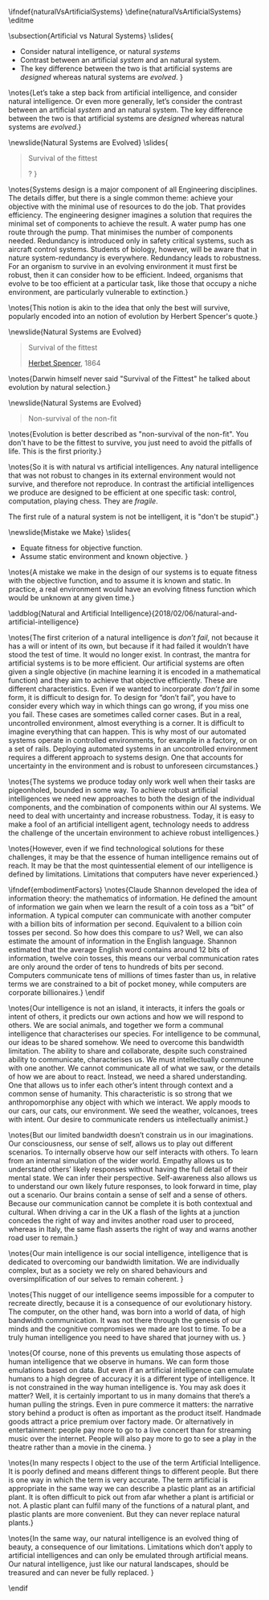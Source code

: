 \ifndef{naturalVsArtificialSystems}
\define{naturalVsArtificialSystems}
\editme

\subsection{Artificial vs Natural Systems}
\slides{
* Consider natural intelligence, or natural *systems*
* Contrast between an artificial *system* and an natural system.
* The key difference between the two is that artificial systems are *designed* whereas natural systems are *evolved*.
}

\notes{Let’s take a step back from artificial intelligence, and consider natural intelligence. Or even more generally, let’s consider the contrast between an artificial *system* and an natural system. The key difference between the two is that artificial systems are *designed* whereas natural systems are *evolved*.}


\newslide{Natural Systems are Evolved}
\slides{
> Survival of the fittest
> 
> ?
}

\notes{Systems design is a major component of all Engineering disciplines. The details differ, but there is a single common theme: achieve your objective with the minimal use of resources to do the job. That provides efficiency. The engineering designer imagines a solution that requires the minimal set of components to achieve the result. A water pump has one route through the pump. That minimises the number of components needed. Redundancy is introduced only in safety critical systems, such as aircraft control systems. Students of biology, however, will be aware that in nature system-redundancy is everywhere. Redundancy leads to robustness. For an organism to survive in an evolving environment it must first be robust, then it can consider how to be efficient. Indeed, organisms that evolve to be too efficient at a particular task, like those that occupy a niche environment, are particularly vulnerable to extinction.}

\notes{This notion is akin to the idea that only the best will survive, popularly encoded into an notion of evolution by Herbert Spencer's quote.}

\newslide{Natural Systems are Evolved}

> Survival of the fittest
>
> [Herbet Spencer](https://en.wikipedia.org/wiki/Herbert_Spencer), 1864

\notes{Darwin himself never said "Survival of the Fittest" he talked about evolution by natural selection.}


\newslide{Natural Systems are Evolved}

> Non-survival of the non-fit
> 
> 

\notes{Evolution is better described as "non-survival of the non-fit". You don't have to be the fittest to survive, you just need to avoid the pitfalls of life. This is the first priority.}

\notes{So it is with natural vs artificial intelligences. Any natural intelligence that was not robust to changes in its external environment would not survive, and therefore not reproduce. In contrast the artificial intelligences we produce are designed to be efficient at one specific task: control, computation, playing chess. They are *fragile*. 

The first rule of a natural system is not be intelligent, it is "don't be stupid".}

\newslide{Mistake we Make}
\slides{
* Equate fitness for objective function.
* Assume static environment and known objective. 
}

\notes{A mistake we make in the design of our systems is to equate fitness with the objective function, and to assume it is known and static. In practice, a real environment would have an evolving fitness function which would be unknown at any given time.}

\addblog{Natural and Artificial Intelligence}{2018/02/06/natural-and-artificial-intelligence}

\notes{The first criterion of a natural intelligence is *don’t fail*, not because it has a will or intent of its own, but because if it had failed it wouldn’t have stood the test of time. It would no longer exist. In contrast, the mantra for artificial systems is to be more efficient. Our artificial systems are often given a single objective (in machine learning it is encoded in a mathematical function) and they aim to achieve that objective efficiently. These are different characteristics. Even if we wanted to incorporate *don’t fail* in some form, it is difficult to design for. To design for “don’t fail”, you have to consider every which way in which things can go wrong, if you miss one you fail. These cases are sometimes called corner cases. But in a real, uncontrolled environment, almost everything is a corner. It is difficult to imagine everything that can happen. This is why most of our automated systems operate in controlled environments, for example in a factory, or on a set of rails. Deploying automated systems in an uncontrolled environment requires a different approach to systems design. One that accounts for uncertainty in the environment and is robust to unforeseen circumstances.}

\notes{The systems we produce today only work well when their tasks are pigeonholed, bounded in some way. To achieve robust artificial intelligences we need new approaches to both the design of the individual components, and the combination of components within our AI systems. We need to deal with uncertainty and increase robustness. Today, it is easy to make a fool of an artificial intelligent agent, technology needs to address the challenge of the uncertain environment to achieve robust intelligences.}

\notes{However, even if we find technological solutions for these challenges, it may be that the essence of human intelligence remains out of reach. It may be that the most quintessential element of our intelligence is defined by limitations. Limitations that computers have never experienced.}

\ifndef{embodimentFactors}
\notes{Claude Shannon developed the idea of information theory: the mathematics of information. He defined the amount of information we gain when we learn the result of a coin toss as a “bit” of information. A typical computer can communicate with another computer with a billion bits of information per second. Equivalent to a billion coin tosses per second. So how does this compare to us? Well, we can also estimate the amount of information in the English language. Shannon estimated that the average English word contains around 12 bits of information, twelve coin tosses, this means our verbal communication rates are only around the order of tens to hundreds of bits per second. Computers communicate tens of millions of times faster than us, in relative terms we are constrained to a bit of pocket money, while computers are corporate billionaires.}
\endif

\notes{Our intelligence is not an island, it interacts, it infers the goals or intent of others, it predicts our own actions and how we will respond to others. We are social animals, and together we form a communal intelligence that characterises our species. For intelligence to be communal, our ideas to be shared somehow. We need to overcome this bandwidth limitation. The ability to share and collaborate, despite such constrained ability to communicate, characterises us. We must intellectually commune with one another. We cannot communicate all of what we saw, or the details of how we are about to react. Instead, we need a shared understanding. One that allows us to infer each other’s intent through context and a common sense of humanity. This characteristic is so strong that we anthropomorphise any object with which we interact. We apply moods to our cars, our cats, our environment. We seed the weather, volcanoes, trees with intent. Our desire to communicate renders us intellectually animist.}
	
\notes{But our limited bandwidth doesn’t constrain us in our imaginations. Our consciousness, our sense of self, allows us to play out different scenarios. To internally observe how our self interacts with others. To learn from an internal simulation of the wider world. Empathy allows us to understand others’ likely responses without having the full detail of their mental state. We can infer their perspective. Self-awareness also allows us to understand our own likely future responses, to look forward in time, play out a scenario. Our brains contain a sense of self and a sense of others. Because our communication cannot be complete it is both contextual and cultural. When driving a car in the UK a flash of the lights at a junction concedes the right of way and invites another road user to proceed, whereas in Italy, the same flash asserts the right of way and warns another road user to remain.}

\notes{Our main intelligence is our social intelligence, intelligence that is dedicated to overcoming our bandwidth limitation. We are individually complex, but as a society we rely on shared behaviours and oversimplification of our selves to remain coherent. }

\notes{This nugget of our intelligence seems impossible for a computer to recreate directly, because it is a consequence of our evolutionary history. The computer, on the other hand, was born into a world of data, of high bandwidth communication. It was not there through the genesis of our minds and the cognitive compromises we made are lost to time. To be a truly human intelligence you need to have shared that journey with us. }

\notes{Of course, none of this prevents us emulating those aspects of human intelligence that we observe in humans. We can form those emulations based on data. But even if an artificial intelligence can emulate humans to a high degree of accuracy it is a different type of intelligence. It is not constrained in the way human intelligence is. You may ask does it matter? Well, it is certainly important to us in many domains that there’s a human pulling the strings. Even in pure commerce it matters: the narrative story behind a product is often as important as the product itself. Handmade goods attract a price premium over factory made. Or alternatively in entertainment: people pay more to go to a live concert than for streaming music over the internet. People will also pay more to go to see a play in the theatre rather than a movie in the cinema. }

\notes{In many respects I object to the use of the term Artificial Intelligence. It is poorly defined and means different things to different people.  But there is one way in which the term is very accurate. The term artificial is appropriate  in the same way we can describe a plastic plant as an artificial plant. It is often difficult to pick out from afar whether a plant is artificial or not. A plastic plant can fulfil many of the functions of a natural plant, and plastic plants are more convenient. But they can never replace natural plants.}

\notes{In the same way, our natural intelligence is an evolved thing of beauty, a consequence of our limitations. Limitations which don’t apply to artificial intelligences and can only be emulated through artificial means. Our natural intelligence, just like our natural landscapes, should be treasured and can never be fully replaced. }

\endif
